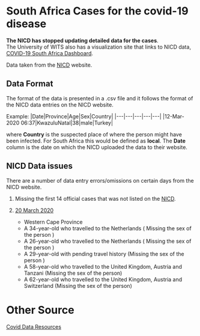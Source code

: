 # South Africa Cases for the covid-19 disease

**The NICD has stopped updating detailed data for the cases**.\
The University of WITS also has a visualization site that links to NICD data,
[COVID-19 South Africa Dashboard](https://datastudio.google.com/u/0/reporting/15817068-62f2-4101-8e0f-385e2ddd9326/page/1M).

Data taken from the [NICD](http://www.nicd.ac.za/) website.

## Data Format
The format of the data is presented in a .csv file and it follows the format of the NICD data entries on the
NICD website. 

Example:
|Date|Province|Age|Sex|Country|
|---|---|---|---|---|
|12-Mar-2020 06:37|KwazuluNatal|38|male|Turkey|

where **Country** is the suspected place of where the person might have been infected. For South Africa this
would be defined as **local**. The **Date** column is the date on which the NICD uploaded the data to their website.


## NICD Data issues
There are a number of data entry errors/omissions on certain days from the NICD website.

1. Missing the first 14 official cases that was not listed on the [NICD](http://www.nicd.ac.za/).

2. [20 March 2020](http://www.nicd.ac.za/covid-19-update-22/)
   * Western Cape Province  
   * A 34-year-old who travelled to the Netherlands ( Missing the sex of the person )
   * A 26-year-old who travelled to the Netherlands ( Missing the sex of the person )
   * A 29-year-old with pending travel history (Missing the sex of the person )
   * A 58-year-old who travelled to the United Kingdom, Austria and Tanzani (Missing the sex of the person)
   * A 62-year-old who travelled to the United Kingdom, Austria and Switzerland (Missing the sex of the person)
  
# Other Source
[Covid Data Resources](https://www.codevscovid19.org/) 

